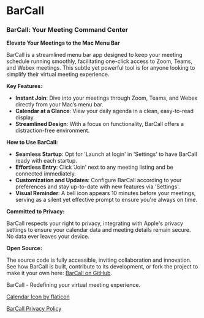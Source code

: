 # BarCall

### **BarCall: Your Meeting Command Center**

**Elevate Your Meetings to the Mac Menu Bar** 

BarCall is a streamlined menu bar app designed to keep your meeting schedule running smoothly, facilitating one-click access to Zoom, Teams, and Webex meetings. This subtle yet powerful tool is for anyone looking to simplify their virtual meeting experience.

**Key Features:**

- **Instant Join**: Dive into your meetings through Zoom, Teams, and Webex directly from your Mac’s menu bar.
- **Calendar at a Glance**: View your daily agenda in a clean, easy-to-read display.
- **Streamlined Design**: With a focus on functionality, BarCall offers a distraction-free environment.

**How to Use BarCall:**

- **Seamless Startup**: Opt for 'Launch at login' in 'Settings' to have BarCall ready with each startup.
- **Effortless Entry**: Click 'Join' next to any meeting listing and be connected immediately.
- **Customization and Updates**: Configure BarCall according to your preferences and stay up-to-date with new features via 'Settings'.
- **Visual Reminder**: A bell icon appears 10 minutes before your meetings, serving as a silent yet effective prompt to ensure you're always on time.

**Committed to Privacy:**

BarCall respects your right to privacy, integrating with Apple's privacy settings to ensure your calendar data and meeting details remain secure. No data ever leaves your device. 

**Open Source:**

The source code is fully accessible, inviting collaboration and innovation. See how BarCall is built, contribute to its development, or fork the project to make it your own here: [BarCall on GitHub](https://github.com/jtalborough/barCall).

BarCall - Redefining your virtual meeting experience.

[Calendar Icon by flaticon](https://www.flaticon.com/free-icons/calendar)

[BarCall Privacy Policy ](https://www.notion.so/BarCall-Privacy-Policy-a134482e7c9c43dab48351d5f455ff4d?pvs=21)

